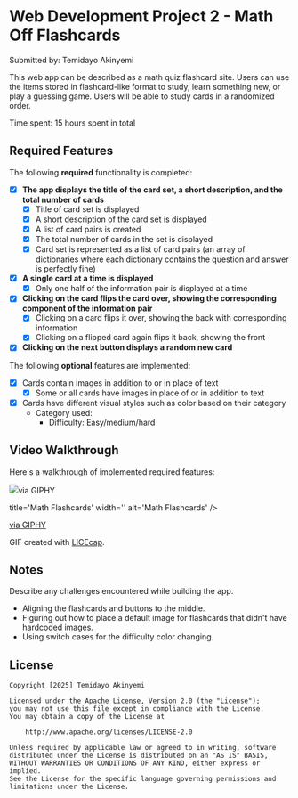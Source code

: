 # Web Development Project 2 - Math Off Flashcards

Submitted by: Temidayo Akinyemi

This web app can be described as a math quiz flashcard site. Users can use the items stored in flashcard-like format to study, learn something new, or play a guessing game. Users will be able to study cards in a randomized order.

Time spent: 15 hours spent in total

## Required Features

The following **required** functionality is completed:


- [x] **The app displays the title of the card set, a short description, and the total number of cards**
  - [x] Title of card set is displayed 
  - [x] A short description of the card set is displayed 
  - [x] A list of card pairs is created
  - [x] The total number of cards in the set is displayed 
  - [x] Card set is represented as a list of card pairs (an array of dictionaries where each dictionary contains the question and answer is perfectly fine)
- [x] **A single card at a time is displayed**
  - [x] Only one half of the information pair is displayed at a time
- [x] **Clicking on the card flips the card over, showing the corresponding component of the information pair**
  - [x] Clicking on a card flips it over, showing the back with corresponding information 
  - [x] Clicking on a flipped card again flips it back, showing the front
- [x] **Clicking on the next button displays a random new card**

The following **optional** features are implemented:

- [x] Cards contain images in addition to or in place of text
  - [x] Some or all cards have images in place of or in addition to text
- [x] Cards have different visual styles such as color based on their category
  - Category used:
    - Difficulty: Easy/medium/hard

## Video Walkthrough

Here's a walkthrough of implemented required features:

<img src="https://media1.giphy.com/media/v1.Y2lkPTc5MGI3NjExOW05ZW9lc2tkeXh2NHF2YTJ2N2txcTl5djhxMWs2ZDRnNHZtN3B1ZSZlcD12MV9pbnRlcm5hbF9naWZfYnlfaWQmY3Q9Zw/TAikUfzqED7RN86iC4/giphy.gif">via GIPHY</a></p> title='Math Flashcards' width='' alt='Math Flashcards' />


<p><a href="https://giphy.com/gifs/TAikUfzqED7RN86iC4">via GIPHY</a></p>

<!-- Replace this with whatever GIF tool you used! -->
GIF created with <a href='https://www.cockos.com/licecap/'>LICEcap</a>.   
<!-- Recommended tools:
[Kap](https://getkap.co/) for macOS
[ScreenToGif](https://www.screentogif.com/) for Windows
[peek](https://github.com/phw/peek) for Linux. -->

## Notes

Describe any challenges encountered while building the app.
- Aligning the flashcards and buttons to the middle.
- Figuring out how to place a default image for flashcards that didn't have hardcoded images.
- Using switch cases for the difficulty color changing.

## License

    Copyright [2025] Temidayo Akinyemi

    Licensed under the Apache License, Version 2.0 (the "License");
    you may not use this file except in compliance with the License.
    You may obtain a copy of the License at

        http://www.apache.org/licenses/LICENSE-2.0

    Unless required by applicable law or agreed to in writing, software
    distributed under the License is distributed on an "AS IS" BASIS,
    WITHOUT WARRANTIES OR CONDITIONS OF ANY KIND, either express or implied.
    See the License for the specific language governing permissions and
    limitations under the License.
